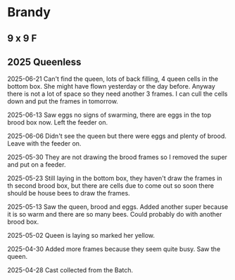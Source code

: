 # Brandy

## 9 x 9 F

## 2025 Queenless

2025-06-21 Can't find the queen, lots of back filling, 4 queen cells in the bottom box.  She might have flown yesterday or the day before.  Anyway there is not a lot of space so they need another 3 frames.  I can cull the cells down and put the frames in tomorrow.

2025-06-13 Saw eggs no signs of swarming, there are eggs in the top brood box now.  Left the feeder on.

2025-06-06 Didn't see the queen but there were eggs and plenty of brood.  Leave with the feeder on.

2025-05-30 They are not drawing the brood frames so I removed the super and put on a feeder.

2025-05-23 Still laying in the bottom box, they haven't draw the frames in th second brood box, but there are cells due to come out so soon there should be house bees to draw the frames.

2025-05-13 Saw the queen, brood and eggs.  Added another super because it is so warm and there are so many bees.  Could probably do with another brood box.

2025-05-02 Queen is laying so marked her yellow.

2025-04-30 Added more frames because they seem quite busy.  Saw the queen.

2025-04-28 Cast collected from the Batch.
